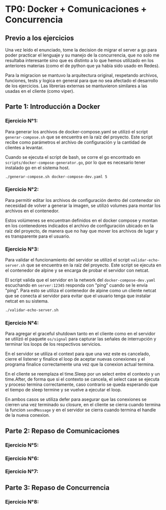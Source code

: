# TP0: Docker + Comunicaciones + Concurrencia

## Previo a los ejercicios

Una vez leído el enunciado, tome la decision de migrar el server a go para poder practicar el lenguaje y su manejo de la concurrencia, que no solo me resultaba interesante sino que es distinto a lo que hemos utilizado en los anteriores materias (como el de python que ya había sido usado en Redes).

Para la migracion se mantuvo la arquitectura original, respetando archivos, funciones, tests y logica en general para que no sea afectado el desarrollo de los ejercicios. Las librerias externas se mantuvieron similares a las usadas en el cliente (como viper).

## Parte 1: Introducción a Docker

### Ejercicio N°1:

Para generar los archivos de docker-compose.yaml se utilizó el script `generar-compose.sh` que se encuentra en la raíz del proyecto. Este script recibe como parámetros el archivo de configuración y la cantidad de clientes a levantar.

Cuando se ejecuta el script de bash, se corre el go encontrado en `scripts/docker-compose-generator.go`, por lo que es necesario tener instalado go en el sistema host.

```bash
./generar-compose.sh docker-compose-dev.yaml 5
```

### Ejercicio N°2:

Para permitir editar los archivos de configuración dentro del contenedor sin necesidad de volver a generar la imagen, se utilizó volumes para montar los archivos en el contenedor.

Estos volúmenes se encuentran definidos en el docker compose y montan en los contenedores indicados el archivo de configuración ubicado en la raíz del proyecto, de manera que no hay que mover los archivos de lugar y es transparente para el usuario.

### Ejercicio N°3:

Para validar el funcionamiento del servidor se utilizó el script `validar-echo-server.sh` que se encuentra en la raíz del proyecto. Este script se ejecuta en el contenedor de alpine y se encarga de probar el servidor con netcat.

El script valida que el servidor en la network del `docker-compose-dev.yaml` escuchando en `server:12345` responda con "ping" cuando se le envía "ping". Para esto se utiliza el contenedor de alpine como un cliente netcat que se conecta al servidor para evitar que el usuario tenga que instalar netcat en su sistema.

```bash
./validar-echo-server.sh
```

### Ejercicio N°4:

Para agregar el graceful shutdown tanto en el cliente como en el servidor se utilizó el paquete `os/signal` para capturar las señales de interrupción y terminar los loops de los respectivos servicios.

En el servidor se utiliza el context para que una vez este es cancelado, cierre el listener y finalice el loop de aceptar nuevas conexiones y el programa finalice correctamente una vez que la conexion actual termina.

En el cliente se reemplaza el time.Sleep por un select entre el contexto y un time.After, de forma que si el contexto se cancela, el select case se ejecuta y proceso termina correctamente, caso contrario se queda esperando que el tiempo de sleep termine y se vuelve a ejecutar el loop.

En ambos casos se utiliza defer para asegurar que las conexiones se cierren una vez terminado su closure, en el cliente se cierra cuando termina la funcion `sendMessage` y en el servidor se cierra cuando termina el handle de la nueva conexion.

## Parte 2: Repaso de Comunicaciones

### Ejercicio N°5:

### Ejercicio N°6:

### Ejercicio N°7:

## Parte 3: Repaso de Concurrencia

### Ejercicio N°8:
